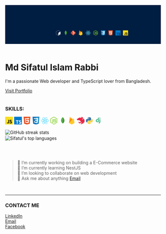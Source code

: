 <img src='./images/background.jpg' alt=''/>
<br/>
<br/>

# Md Sifatul Islam Rabbi

I'm a passionate Web developer and TypeScript lover from Bangladesh.

<a href="https://sifatulrabbi.github.io">Visit Portfolio</a>
<br/>
<br/>

### SKILLS:

<code><img src='./icons/javascript.svg' alt='javascript' height='25'></code>
<code><img src='./icons/typescript.svg' alt='typescript' height='25'></code>
<code><img src='./icons/html.svg' alt='html' height='25'></code>
<code><img src='./icons/css.svg' alt='css' height='25'></code>
<code><img src='./icons/react.svg' alt='react' height='25'></code>
<code><img src='./icons/nodejs.svg' alt='nodejs' height='25'></code>
<code><img src='./icons/mongodb.svg' alt='mongodb' height='25'></code>
<code><img src='./icons/firebase.svg' alt='firebase' height='25'></code>
<code><img src='./icons/nestjs.svg' alt='firebase' height='25'></code>
<code><img src='./icons/python.svg' alt='firebase' height='25'></code>
<code><img src='./icons/django.svg' alt='firebase' height='25'></code>

![GitHub streak stats](https://github-readme-streak-stats.herokuapp.com/?user=sifatulrabbi&theme=tokyonight)  
<img align="center" src="https://github-readme-stats.vercel.app/api/top-langs/?username=sfiatulrabbi&layout=compact&theme=tokyonight" alt="Sifatul's top languages"/>

<br/><br/>

> 🔭 I’m currently working on building a E-Commerce website  
> 🌱 I’m currently learning NestJS  
> 👯 I’m looking to collaborate on web development  
> 💬 Ask me about anything [Email](mailto:mdsifatulislam.rabbi@gmail.com)  

<br/>

---

### CONTACT ME

[LinkedIn](https://linkedin/in/temujins)  
[Email](mailto:mdsifatulislam.rabbi@gmail.com)  
[Facebook](https://facebook.com/ttemujinRabbi)
